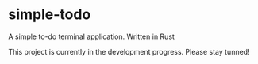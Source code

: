 # simple-todo
A simple to-do terminal application. Written in Rust

This project is currently in the development progress. Please stay tunned!
